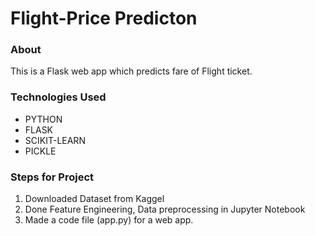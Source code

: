 # Flight-Price Predicton

### About

This is a Flask web app which predicts fare of Flight ticket.

### Technologies Used

- PYTHON
- FLASK
- SCIKIT-LEARN
- PICKLE

### Steps for Project

1. Downloaded Dataset from Kaggel
2. Done Feature Engineering, Data preprocessing in Jupyter Notebook
3. Made a  code file (app.py) for a web app.

